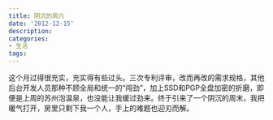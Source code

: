 ```yaml
---
title: 阴沉的周六
date: '2012-12-15'
description:
categories:
- 生活
tags:
---
```


这个月过得很充实，充实得有些过头。三次专利评审，改而再改的需求规格，其他后台开发人员那种不顾全局和统一的“闯劲”，加上SSD和PGP全盘加密的折磨，即便是上周的苏州泡温泉，也没能让我缓过劲来。终于引来了一个阴沉的周末，我把暖气打开，房里只剩下我一个人，手上的难题也迎刃而解。

&nbsp;
